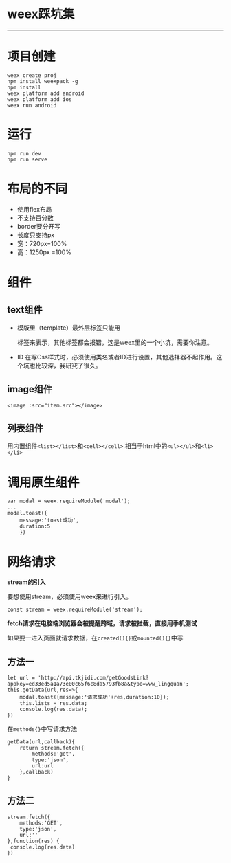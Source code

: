 #  weex踩坑集

---
# 项目创建

```
weex create proj
npm install weexpack -g
npm install
weex platform add android
weex platform add ios
weex run android

```

# 运行

```
npm run dev
npm run serve
```

# 布局的不同
 - 使用flex布局
 - 不支持百分数
 - border要分开写
 - 长度只支持px
 - 宽：720px=100%
 - 高：1250px =100%

# 组件

## text组件

- 模版里（template）最外层标签只能用<div>
标签来表示，其他标签都会报错，这是weex里的一个小坑，需要你注意。

- ID
在写Css样式时，必须使用类名或者ID进行设置，其他选择器不起作用。这个坑也比较深，我研究了很久。

## image组件

```
<image :src="item.src"></image>
```

## 列表组件

用内置组件`<list></list>`和`<cell></cell>`
相当于html中的`<ul></ul>`和`<li></li>`

# 调用原生组件 

```
var modal = weex.requireModule('modal');
...
modal.toast({
	message:'toast成功',
	duration:5
	})
```

# 网络请求

**stream的引入**

要想使用stream，必须使用weex来进行引入。

`const stream = weex.requireModule('stream');`


**fetch请求在电脑端浏览器会被提醒跨域，请求被拦截，直接用手机测试**

如果要一进入页面就请求数据，在`created(){}`或`mounted(){}`中写

## 方法一

```
let url = 'http://api.tkjidi.com/getGoodsLink?appkey=ed33ed5a1a73e00c65f6c8da5793fb8a&type=www_lingquan';
this.getData(url,res=>{
	modal.toast({message:'请求成功'+res,duration:10});
	this.lists = res.data;
	console.log(res.data);
})
```

在`methods{}`中写请求方法
```
getData(url,callback){
	return stream.fetch({
		methods:'get',
		type:'json',
		url:url
	},callback)
}
```

## 方法二

```
stream.fetch({
	methods:'GET',
	type:'json',
	url:''
},function(res) {
 console.log(res.data)
})
```



